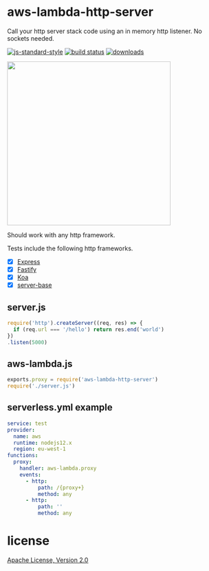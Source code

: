 # aws-lambda-http-server

Call your http server stack code using an in memory http listener. No sockets needed.

[![js-standard-style](https://img.shields.io/badge/code_style-standard-brightgreen.svg)](https://github.com/feross/standard)
[![build status](https://api.travis-ci.org/JamesKyburz/aws-lambda-http-server.svg)](https://travis-ci.org/JamesKyburz/aws-lambda-http-server)
[![downloads](https://img.shields.io/npm/dm/aws-lambda-http-server.svg)](https://npmjs.org/package/aws-lambda-http-server)

<a href="https://asciinema.org/a/174886?autoplay=1&speed=4&size=small&preload=1"><img src="https://asciinema.org/a/174886.png" width="380"/></a>

Should work with any http framework.

Tests include the following http frameworks.

- [x] [Express](https://www.npmjs.com/package/express)
- [x] [Fastify](https://www.npmjs.com/package/fastify)
- [x] [Koa](https://www.npmjs.com/package/koa)
- [x] [server-base](https://www.npmjs.com/package/server-base)

## server.js

```javascript
require('http').createServer((req, res) => {
  if (req.url === '/hello') return res.end('world')
})
.listen(5000)
```

## aws-lambda.js

```javascript
exports.proxy = require('aws-lambda-http-server')
require('./server.js')
```

## serverless.yml example

```yaml
service: test
provider:
  name: aws
  runtime: nodejs12.x
  region: eu-west-1
functions:
  proxy:
    handler: aws-lambda.proxy
    events:
      - http:
          path: /{proxy+}
          method: any
      - http:
          path: ''
          method: any
```

# license

[Apache License, Version 2.0](LICENSE)
